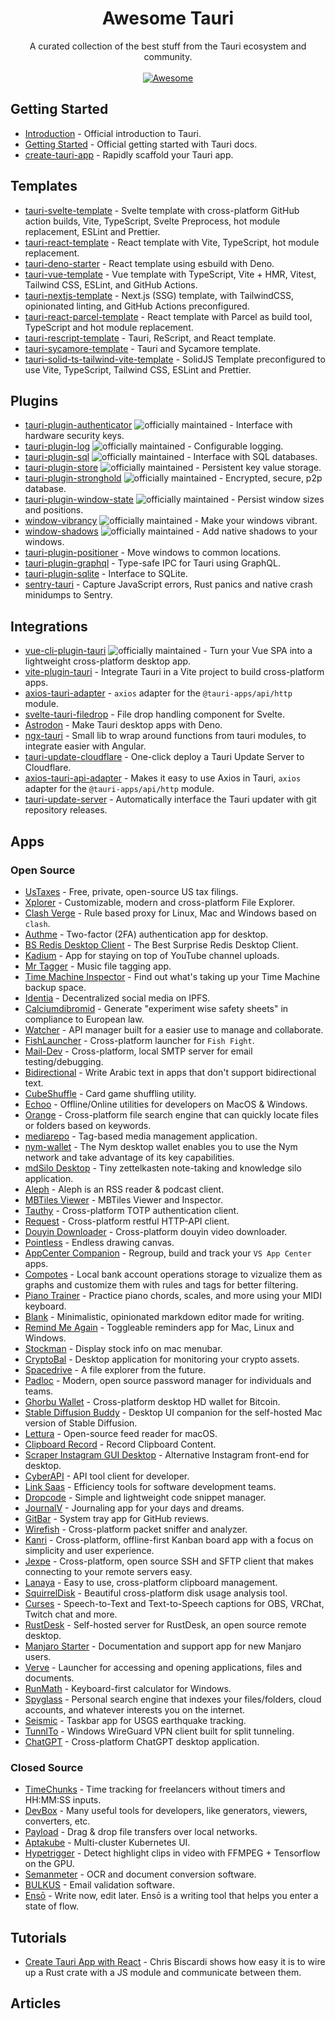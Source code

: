 <!--lint disable awesome-heading awesome-github awesome-toc double-link -->

<h1 align='center'>Awesome Tauri</h1>

<p align='center'>
A curated collection of the best stuff from the Tauri ecosystem and community.
<br><br>

<a href='https://awesome.re'>
<img src='https://awesome.re/badge-flat.svg' alt='Awesome'>
</a>
</p>

## Getting Started

- [Introduction](https://tauri.app/about/intro/) - Official introduction to Tauri.
- [Getting Started](https://tauri.app/v1/guides/getting-started/prerequisites/) - Official getting started with Tauri docs.
- [create-tauri-app](https://github.com/tauri-apps/create-tauri-app) - Rapidly scaffold your Tauri app.

## Templates

- [tauri-svelte-template](https://github.com/probablykasper/tauri-svelte-template) - Svelte template with cross-platform GitHub action builds, Vite, TypeScript, Svelte Preprocess, hot module replacement, ESLint and Prettier.
- [tauri-react-template](https://github.com/oSethoum/tauri-react-template) - React template with Vite, TypeScript, hot module replacement.
- [tauri-deno-starter](https://github.com/marc2332/tauri-deno-starter) - React template using esbuild with Deno.
- [tauri-vue-template](https://github.com/Uninen/tauri-vue-template) - Vue template with TypeScript, Vite + HMR, Vitest, Tailwind CSS, ESLint, and GitHub Actions.
- [tauri-nextjs-template](https://github.com/kvnxiao/tauri-nextjs-template) - Next.js (SSG) template, with TailwindCSS, opinionated linting, and GitHub Actions preconfigured.
- [tauri-react-parcel-template](https://github.com/henrhie/tauri-react-parcel-template) - React template with Parcel as build tool, TypeScript and hot module replacement.
- [tauri-rescript-template](https://github.com/JonasKruckenberg/tauri-rescript-template) - Tauri, ReScript, and React template.
- [tauri-sycamore-template](https://github.com/JonasKruckenberg/tauri-sycamore-template) - Tauri and Sycamore template.
- [tauri-solid-ts-tailwind-vite-template](https://github.com/AR10Dev/tauri-solid-ts-tailwind-vite) - SolidJS Template preconfigured to use Vite, TypeScript, Tailwind CSS, ESLint and Prettier.

## Plugins

- [tauri-plugin-authenticator](https://github.com/tauri-apps/tauri-plugin-authenticator) ![officially maintained] - Interface with hardware security keys.
- [tauri-plugin-log](https://github.com/tauri-apps/tauri-plugin-log) ![officially maintained] - Configurable logging.
- [tauri-plugin-sql](https://github.com/tauri-apps/tauri-plugin-sql) ![officially maintained] - Interface with SQL databases.
- [tauri-plugin-store](https://github.com/tauri-apps/tauri-plugin-store) ![officially maintained] - Persistent key value storage.
- [tauri-plugin-stronghold](https://github.com/tauri-apps/tauri-plugin-stronghold) ![officially maintained] - Encrypted, secure, p2p database.
- [tauri-plugin-window-state](https://github.com/tauri-apps/tauri-plugin-window-state) ![officially maintained] - Persist window sizes and positions.
- [window-vibrancy](https://github.com/tauri-apps/window-vibrancy) ![officially maintained] - Make your windows vibrant.
- [window-shadows](https://github.com/tauri-apps/window-shadows) ![officially maintained] - Add native shadows to your windows.
- [tauri-plugin-positioner](https://github.com/JonasKruckenberg/tauri-plugin-positioner) - Move windows to common locations.
- [tauri-plugin-graphql](https://github.com/JonasKruckenberg/tauri-plugin-graphql) - Type-safe IPC for Tauri using GraphQL.
- [tauri-plugin-sqlite](https://github.com/lzdyes/tauri-plugin-sqlite) - Interface to SQLite.
- [sentry-tauri](https://github.com/timfish/sentry-tauri) - Capture JavaScript errors, Rust panics and native crash minidumps to Sentry.

## Integrations

- [vue-cli-plugin-tauri](https://github.com/tauri-apps/vue-cli-plugin-tauri) ![officially maintained] - Turn your Vue SPA into a lightweight cross-platform desktop app.
- [vite-plugin-tauri](https://github.com/amrbashir/vite-plugin-tauri) - Integrate Tauri in a Vite project to build cross-platform apps.
- [axios-tauri-adapter](https://git.kaki87.net/KaKi87/axios-tauri-adapter) - `axios` adapter for the `@tauri-apps/api/http` module.
- [svelte-tauri-filedrop](https://github.com/probablykasper/svelte-tauri-filedrop) - File drop handling component for Svelte.
- [Astrodon](https://github.com/astrodon/astrodon) - Make Tauri desktop apps with Deno.
- [ngx-tauri](https://codeberg.org/crapsilon/ngx-tauri) - Small lib to wrap around functions from tauri modules, to integrate easier with Angular.
- [tauri-update-cloudflare](https://github.com/KilleenCode/tauri-update-cloudflare) - One-click deploy a Tauri Update Server to Cloudflare.
- [axios-tauri-api-adapter](https://github.com/persiliao/axios-tauri-api-adapter) - Makes it easy to use Axios in Tauri, `axios` adapter for the `@tauri-apps/api/http` module.
- [tauri-update-server](https://git.kaki87.net/KaKi87/tauri-update-server) - Automatically interface the Tauri updater with git repository releases.

## Apps

### Open Source

- [UsTaxes](https://github.com/ustaxes/ustaxes) - Free, private, open-source US tax filings.
- [Xplorer](https://github.com/kimlimjustin/xplorer) - Customizable, modern and cross-platform File Explorer.
- [Clash Verge](https://github.com/zzzgydi/clash-verge) - Rule based proxy for Linux, Mac and Windows based on `clash`.
- [Authme](https://github.com/Levminer/authme) - Two-factor (2FA) authentication app for desktop.
- [BS Redis Desktop Client](https://github.com/fuyoo/bs-redis-desktop-client) - The Best Surprise Redis Desktop Client.
- [Kadium](https://github.com/probablykasper/kadium) - App for staying on top of YouTube channel uploads.
- [Mr Tagger](https://github.com/probablykasper/mr-tagger) - Music file tagging app.
- [Time Machine Inspector](https://github.com/probablykasper/time-machine-inspector) - Find out what's taking up your Time Machine backup space.
- [Identia](https://github.com/iohzrd/identia) - Decentralized social media on IPFS.
- [Calciumdibromid](https://codeberg.org/Calciumdibromid/CaBr2) - Generate "experiment wise safety sheets" in compliance to European law.
- [Watcher](https://github.com/windht/watcher) - API manager built for a easier use to manage and collaborate.
- [FishLauncher](https://github.com/fishfight/FishLauncher) - Cross-platform launcher for `Fish Fight`.
- [Mail-Dev](https://github.com/samirdjelal/mail-dev) - Cross-platform, local SMTP server for email testing/debugging.
- [Bidirectional](https://github.com/samirdjelal/bidirectional) - Write Arabic text in apps that don't support bidirectional text.
- [CubeShuffle](https://github.com/philipborg/CubeShuffle) - Card game shuffling utility.
- [Echoo](https://github.com/zsmatrix62/echoo-app) - Offline/Online utilities for developers on MacOS & Windows.
- [Orange](https://github.com/naaive/orange) - Cross-platform file search engine that can quickly locate files or folders based on keywords.
- [mediarepo](https://github.com/Trivernis/mediarepo) - Tag-based media management application.
- [nym-wallet](https://github.com/nymtech/nym/tree/develop/nym-wallet) - The Nym desktop wallet enables you to use the Nym network and take advantage of its key capabilities.
- [mdSilo Desktop](https://github.com/danloh/mdSilo-app) - Tiny zettelkasten note-taking and knowledge silo application.
- [Aleph](https://github.com/chezhe/aleph) - Aleph is an RSS reader & podcast client.
- [MBTiles Viewer](https://github.com/Akylas/mbview-rs) - MBTiles Viewer and Inspector.
- [Tauthy](https://github.com/pwltr/tauthy) - Cross-platform TOTP authentication client.
- [Request](https://github.com/aiocat/request) - Cross-platform restful HTTP-API client.
- [Douyin Downloader](https://github.com/lzdyes/douyin-downloader) - Cross-platform douyin video downloader.
- [Pointless](https://github.com/kkoomen/pointless) - Endless drawing canvas.
- [AppCenter Companion](https://github.com/zenoxs/tauri-appcenter-companion) - Regroup, build and track your `VS App Center` apps.
- [Compotes](https://github.com/Orbitale/Compotes) - Local bank account operations storage to vizualize them as graphs and customize them with rules and tags for better filtering.
- [Piano Trainer](https://github.com/ZaneH/piano-trainer) - Practice piano chords, scales, and more using your MIDI keyboard.
- [Blank](https://github.com/FPurchess/blank) - Minimalistic, opinionated markdown editor made for writing.
- [Remind Me Again](https://github.com/probablykasper/remind-me-again) - Toggleable reminders app for Mac, Linux and Windows.
- [Stockman](https://github.com/awkj/stockman) - Display stock info on mac menubar.
- [CryptoBal](https://github.com/Rabbit-Company/CryptoBal-Desktop) - Desktop application for monitoring your crypto assets.
- [Spacedrive](https://github.com/spacedriveapp/spacedrive) - A file explorer from the future.
- [Padloc](https://github.com/padloc/padloc) - Modern, open source password manager for individuals and teams.
- [Ghorbu Wallet](https://github.com/matthias-wright/ghorbu-wallet) - Cross-platform desktop HD wallet for Bitcoin.
- [Stable Diffusion Buddy](https://github.com/breadthe/sd-buddy) - Desktop UI companion for the self-hosted Mac version of Stable Diffusion.
- [Lettura](https://github.com/zhanglun/lettura) - Open-source feed reader for macOS.
- [Clipboard Record](https://github.com/lesterhnu/clipboard) - Record Clipboard Content.
- [Scraper Instagram GUI Desktop](https://git.kaki87.net/KaKi87/scraper-instagram-gui-desktop) - Alternative Instagram front-end for desktop.
- [CyberAPI](https://github.com/vicanso/cyberapi) - API tool client for developer.
- [Link Saas](https://github.com/linksaas/desktop) - Efficiency tools for software development teams.
- [Dropcode](https://github.com/egoist/dropcode) - Simple and lightweight code snippet manager.
- [JournalV](https://github.com/ahmedkapro/journalv) - Journaling app for your days and dreams.
- [GitBar](https://github.com/mikaelkristiansson/gitbar) - System tray app for GitHub reviews.
- [Wirefish](https://github.com/stefanodevenuto/wirefish) - Cross-platform packet sniffer and analyzer.
- [Kanri](https://github.com/trobonox/kanri) - Cross-platform, offline-first Kanban board app with a focus on simplicity and user experience.
- [Jexpe](https://github.com/jexpe-apps/jexpe) - Cross-platform, open source SSH and SFTP client that makes connecting to your remote servers easy.
- [Lanaya](https://github.com/ChurchTao/Lanaya) - Easy to use, cross-platform clipboard management.
- [SquirrelDisk](https://github.com/adileo/squirreldisk) - Beautiful cross-platform disk usage analysis tool.
- [Curses](https://github.com/mmpneo/curses) - Speech-to-Text and Text-to-Speech captions for OBS, VRChat, Twitch chat and more.
- [RustDesk](https://github.com/rustdesk/rustdesk-server) - Self-hosted server for RustDesk, an open source remote desktop.
- [Manjaro Starter](https://github.com/oguzkaganeren/manjaro-starter) - Documentation and support app for new Manjaro users.
- [Verve](https://github.com/ParthJadhav/verve) - Launcher for accessing and opening applications, files and documents.
- [RunMath](https://github.com/dubisdev/runmath) - Keyboard-first calculator for Windows.
- [Spyglass](https://github.com/a5huynh/spyglass) - Personal search engine that indexes your files/folders, cloud accounts, and whatever interests you on the internet.
- [Seismic](https://github.com/breadthe/seismic) - Taskbar app for USGS earthquake tracking.
- [TunnlTo](https://github.com/TunnlTo/desktop-app) - Windows WireGuard VPN client built for split tunneling.
- [ChatGPT](https://github.com/lencx/ChatGPT) - Cross-platform ChatGPT desktop application.

### Closed Source

- [TimeChunks](https://danielulrich.com/en/timechunks/) - Time tracking for freelancers without timers and HH:MM:SS inputs.
- [DevBox](https://www.dev-box.app/) - Many useful tools for developers, like generators, viewers, converters, etc.
- [Payload](https://payload.app/) - Drag & drop file transfers over local networks.
- [Aptakube](https://aptakube.com/) - Multi-cluster Kubernetes UI.
- [Hypetrigger](https://hypetrigger.io/) - Detect highlight clips in video with FFMPEG + Tensorflow on the GPU.
- [Semanmeter](https://yibiao.fun/) - OCR and document conversion software.
- [BULKUS](https://mailvalidator.online/) - Email validation software.
- [Ensō](https://enso.sonnet.io) - Write now, edit later. Ensō is a writing tool that helps you enter a state of flow.

## Tutorials

- [Create Tauri App with React](https://www.youtube.com/watch?v=zawhqLA7N9Y&ab_channel=chrisbiscardi) - Chris Biscardi shows how easy it is to wire up a Rust crate with a JS module and communicate between them.

## Articles

[officially maintained]: https://img.shields.io/badge/official-FFC131?&logo=tauri&logoColor=black
